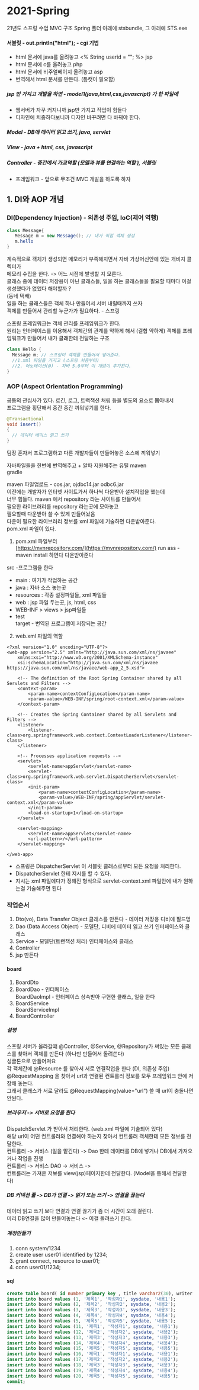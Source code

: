 # 2021-Spring
21년도 스프링 수업
MVC 구조
Spring 폴더 아래에 stsbundle, 그 아래에 STS.exe

#### 서블릿 - out.println("html"); - cgi 기법

- html 문서에 java를 올려놓고 <% String userid = ""; %> jsp
- html 문서에 c를 올려놓고 php
- html 문서에 비주얼베이지 올려놓고 asp
- 번역해서 html 문서를 만든다. (톰캣이 필요함)

##### jsp 만 가지고 개발을 하면 - model1(java,html,css,javascript) 가 한 파일에

- 웹서버가 자꾸 커지니까 jsp만 가지고 작업이 힘들다
- 디자인에 치중하다보니까 디자인 바꾸려면 다 바꿔야 한다.

##### Model - DB에 데이터 읽고 쓰기, java, servlet
##### View - java + html, css, javascript
##### Controller - 중간에서 가교역할 (모델과 뷰를 연결하는 역할 ), 서블릿

- 프레임워크 - 앞으로 무조건 MVC 개발을 하도록 하자

## 1. DI와 AOP 개념
### DI(Dependency Injection) - 의존성 주입, IoC(제어 역행)
``` java
class Message{
   Message m = new Message(); // 내가 직접 객체 생성
   m.hello
}
```
계속적으로 객체가 생성되면 메모리가 부족해지면서 자바 가상머신안에 있는 개비지 콜렉터가    
메모리 수집을 한다. -> 어느 시점에 발생할 지 모른다.     
클래스 중에 데이터 저장용이 아닌 클래스들, 일을 하는 클래스들을 필요할 때마다 이걸 생성했다가 없앴다 해야할까 ?      
(동네 택배)    
일을 하는 클래스들은 객체 하나 만들어서 서버 내릴때까지 쓰자     
객체를 만들어서 관리할 누군가가 필요하다. - 스프링      

스프링 프레임워크는 객체 관리를 프레임워크가 한다.     
원리는 인터페이스를 이용해서 객체간의 관계를 약하게 해서 (결합 약하게) 객체를 프레임워크가 만들어서 내가 클래한테 전달하는 구조     

``` java
class Hello {
  Message m; // 스프링이 객체를 만들어서 넣어준다. 
  //1.xml 파일을 가지고 (스프링 처음부터)
  //2. 어노테이션(@) - 자바 5.0부터 이 개념이 추가된다.
}
```
### AOP (Aspect Orientation Programming)
공통의 관심사가 있다. 로긴, 로그, 트랙잭션 처링 등을 별도의 요소로 뽑아내서     
프로그램을 횡단해서 중간 중간 끼워넣기를 한다.

``` java
@Transactional
void insert() 
{
  // 데이터 베이스 읽고 쓰기
}
```
팀장 혼자서 프로그램하고 다른 개발자들이 만들어놓은 소스에 끼워넣기

자바파일들을 한번에 번역해주고 + 알파 지원해주는 유틸
maven     
gradle     

maven 파일업로드 - cos.jar, ojdbc14.jar odbc6.jar     
이전에는 개발자가 인터넷 사이트가서 하나씩 다운받아 설치작업을 했는데     
너무 힘들다. maven 에서 repository 라는 사이트를 만들어서      
필요한 라이브러리를 repository 라는곳에 모아놓고    
필요할때 다운받아 쓸 수 있게 만들어놨음       
다운이 필요한 라이브러리 정보를 xml 파일에 기술하면 다운받아준다.   
pom.xml 파일이 있다.     

1. pom.xml 파일부터    
[https://mvnrepository.com/](https://mvnrepository.com/)
run ass - maven install
하면다 다운받아준다

src -프로그램을 한다  
- main : 여기가 작업하는 공간
- java : 자바 소스 놓는곳
- resources : 각종 설정파일들, xml 파일들
- web : jsp 파일 두는곳, js, html, css
- WEB-INF > views > jsp파일들
- test  
target - 번역된 프로그램이 저장되는 공간

2. web.xml 파일의 역할
``` 
<?xml version="1.0" encoding="UTF-8"?>
<web-app version="2.5" xmlns="http://java.sun.com/xml/ns/javaee"
	xmlns:xsi="http://www.w3.org/2001/XMLSchema-instance"
	xsi:schemaLocation="http://java.sun.com/xml/ns/javaee https://java.sun.com/xml/ns/javaee/web-app_2_5.xsd">

	<!-- The definition of the Root Spring Container shared by all Servlets and Filters -->
	<context-param>
		<param-name>contextConfigLocation</param-name>
		<param-value>/WEB-INF/spring/root-context.xml</param-value>
	</context-param>
	
	<!-- Creates the Spring Container shared by all Servlets and Filters -->
	<listener>
		<listener-class>org.springframework.web.context.ContextLoaderListener</listener-class>
	</listener>
   
	<!-- Processes application requests -->
	<servlet>
		<servlet-name>appServlet</servlet-name>
		<servlet-class>org.springframework.web.servlet.DispatcherServlet</servlet-class>
		<init-param>
			<param-name>contextConfigLocation</param-name>
			<param-value>/WEB-INF/spring/appServlet/servlet-context.xml</param-value>
		</init-param>
		<load-on-startup>1</load-on-startup>
	</servlet>
		
	<servlet-mapping>
		<servlet-name>appServlet</servlet-name>
		<url-pattern>/</url-pattern>
	</servlet-mapping>

</web-app>
```
- 스프링은 DispatcherServlet 이 서블릿 클래스로부터 모든 요청을 처리한다.
- DispatcherServlet 한테 지시를 할 수 있다.
- 지시는 xml 파일에다가 정해진 형식으로 servlet-context.xml 파일안에 내가 원하는걸 기술해주면 된다
 
### 작업순서
1. Dto(vo), Data Transfer Object 클래스를 만든다 - 데이터 저장용 디비에 필드명
2. Dao (Data Access Object) - 모델단, 디비에 데이터 읽고 쓰기
	인터페이스와 클래스
3. Service - 모델단(트랜잭션 처리)
	인터페이스와 클래스
4. Controller
5. jsp 만든다

#### board
1. BoardDto
2. BoardDao - 인터페이스     
BoardDaoImpl - 인터페이스 상속받아 구현한 클래스, 일을 한다
3. BoardService     
BoardServiceImpl
4. BoardController

##### 설명
스프링 서버가 올라갈떄 @Controller, @Service, @Repository가 써있는 모든 클래스를 찾아서 객체를 만든다 (하나만 만들어서 돌려쓴다)      
싱글톤으로 만들어져요     
각 객체간에 @Resource 를 찾아서 서로 연결작업을 한다 (DI, 의존성 주입)     
@RequestMapping 을 찾아서 url과 연결된 컨트롤러 정보를 모두 프레임워크 안에 저장해 놓는다.    
그래서 클래스가 서로 달라도 @RequestMapping(value="url") 쓸 때 url이 충돌나면 안된다.    
##### 브라우저 -> 서버로 요청을 한다 
DispatchServlet 가 받아서 처리한다. (web.xml 파일에 기술되어 있다)      
해당 url이 어떤 컨트롤러와 연결해야 하는지 찾아서 컨트롤러 객체한테 모든 정보를 전달한다.      
컨트롤러 -> 서비스 (일을 맡긴다) -> Dao 한테 데이터를 DB에 넣거나 DB에서 가져오거나 작업을 진행      
컨트롤러 -> 서비스 DAO -> 서비스 ->      
컨트롤러는 가져온 저보를 view(jsp)페이지한테 전달한다. (Model을 통해서 전달한다)
##### DB 커넥션 풀 -> DB가 연결 -> 읽기 또는 쓰기 -> 연결을 끊는다
데이터 읽고 쓰기 보다 연결과 연결 끊기가 좀 더 시간이 오래 걸린다.      
미리 DB연결을 많이 만들어놓는다     <- 이걸 돌려쓰기 한다.

##### 계정만들기 
1. conn system/1234
2. create user user01 identified by 1234;
3. grant connect, resource to user01;
4. conn user01/1234;
#### sql
``` sql
create table board( id number primary key , title varchar2(30), writer varchar2(30), wdate date, contents varchar(100));
insert into board values (1, '제목1', '작성자1', sysdate, '내용1');
insert into board values (2, '제목2', '작성자2', sysdate, '내용2');
insert into board values (3, '제목3', '작성자3', sysdate, '내용3');
insert into board values (4, '제목4', '작성자4', sysdate, '내용4');
insert into board values (5, '제목5', '작성자5', sysdate, '내용5');
insert into board values (11, '제목1', '작성자1', sysdate, '내용1');
insert into board values (12, '제목2', '작성자2', sysdate, '내용2');
insert into board values (13, '제목3', '작성자3', sysdate, '내용3');
insert into board values (14, '제목4', '작성자4', sysdate, '내용4');
insert into board values (15, '제목5', '작성자5', sysdate, '내용5');
insert into board values (16, '제목1', '작성자1', sysdate, '내용1');
insert into board values (17, '제목2', '작성자2', sysdate, '내용2');
insert into board values (18, '제목3', '작성자3', sysdate, '내용3');
insert into board values (19, '제목4', '작성자4', sysdate, '내용4');
insert into board values (20, '제목5', '작성자5', sysdate, '내용5');
commit;
```
